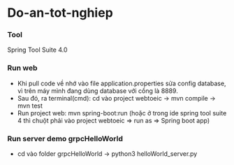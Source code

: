 # Do-an-tot-nghiep

### Tool
Spring Tool Suite 4.0
### Run web
- Khi pull code về nhớ vào file application.properties sửa config database, vì trên máy mình đang dùng database với cổng là 8889.
- Sau đó, ra terminal(cmd): cd vào project webtoeic -> mvn compile -> mvn test
- Run project web: mvn spring-boot:run (hoặc ở trong ide spring tool suite 4 thì chuột phải vào project webtoeic => run as => Spring boot app)
### Run server demo grpcHelloWorld
- cd vào folder grpcHelloWorld -> python3 helloWorld_server.py
